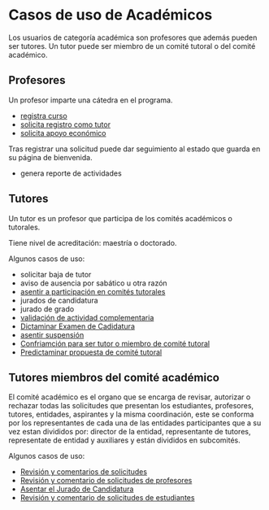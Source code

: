 # Casos de uso de Académicos

Los usuarios de categoría académica son profesores que además pueden
ser tutores. Un tutor puede ser miembro de un comité tutoral o del
comité académico.


## Profesores

Un profesor imparte una cátedra en el programa.

- [registra curso](registrar_curso.md)
- [solicita registro como tutor](registrar_profesor_como_tutor.md)
- [solicita apoyo económico](solicitud_de_apoyo_economico.md)

Tras registrar una solicitud puede dar seguimiento al estado que
guarda en su página de bienvenida.

- genera reporte de actividades

## Tutores

Un tutor es un profesor que participa de los comités académicos o
tutorales.

Tiene nivel de acreditación: maestría o doctorado.

Algunos casos de uso:

- solicitar baja de tutor
- aviso de ausencia por sabático u otra razón
- [asentir a participación en comités tutorales](respuesta_a_la_solicitud_del_alumno.md)
- jurados de candidatura
- jurado de grado
- [validación de actividad complementaria](validacion_actividad_complementaria.md)
- [Dictaminar Examen de Cadidatura](secretario_dictamina_la_evaluacion_de_candidatura.md)
- [asentir suspensión](asentir_suspensión.md)
- [Confriamción para ser tutor o miembro de comité tutoral](confirmacion_para_ser_tutor.md)
- [Predictaminar propuesta de comité tutoral](predictaminar_propuesta_comitetutoral.md)


## Tutores miembros del comité académico

El comité académico es el organo que se encarga de revisar, autorizar o rechazar todas las solicitudes que presentan los estudiantes, profesores, tutores, entidades, aspirantes y la misma coordinación, este se conforma por los representantes de cada una de las entidades participantes que a su vez estan divididos por: director de la entidad, representante de tutores, representate de entidad y auxiliares  y están divididos en subcomités.

Algunos casos de uso:
- [Revisión y comentarios de solicitudes](revision_comentarios_solicitudes.md)
- [Revisión y comentario de solicitudes de profesores](revision_comentarios_solicitudes_profesores.md)
- [Asentar el Jurado de Candidatura](jurado_candidatura.md)
- [Revisión y comentario de solicitudes de estudiantes](revision_comentarios_solicitudes_alumnos.md)

